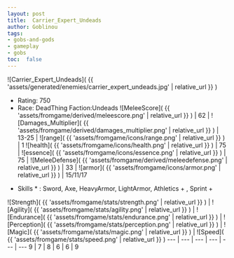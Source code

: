 ```yaml
---
layout: post
title:  Carrier_Expert_Undeads
author: Goblinou
tags:
- gobs-and-gods
- gameplay
- gobs
toc:  false
---
```


![Carrier_Expert_Undeads]( {{ 'assets/generated/enemies/carrier_expert_undeads.jpg' | relative_url }} )
- Rating: 750
- Race: DeadThing  Faction:Undeads
![MeleeScore]( {{ 'assets/fromgame/derived/meleescore.png' | relative_url }} ) | 62 | ![Damages_Multiplier]( {{ 'assets/fromgame/derived/damages_multiplier.png' | relative_url }} ) | 13-25 | ![range]( {{ 'assets/fromgame/icons/range.png' | relative_url }} ) | 1
![health]( {{ 'assets/fromgame/icons/health.png' | relative_url }} ) | 75 | ![essence]( {{ 'assets/fromgame/icons/essence.png' | relative_url }} ) | 75 | ![MeleeDefense]( {{ 'assets/fromgame/derived/meleedefense.png' | relative_url }} ) | 33 | ![armor]( {{ 'assets/fromgame/icons/armor.png' | relative_url }} ) | 15/11/17
* Skills * : Sword, Axe, HeavyArmor, LightArmor, Athletics + , Sprint + 

![Strength]( {{ 'assets/fromgame/stats/strength.png' | relative_url }} ) | ![Agility]( {{ 'assets/fromgame/stats/agility.png' | relative_url }} ) | ![Endurance]( {{ 'assets/fromgame/stats/endurance.png' | relative_url }} ) | ![Perception]( {{ 'assets/fromgame/stats/perception.png' | relative_url }} ) | ![Magic]( {{ 'assets/fromgame/stats/magic.png' | relative_url }} ) | ![Speed]( {{ 'assets/fromgame/stats/speed.png' | relative_url }} )
--- | --- | --- | --- | --- | ---
9 | 7 | 8 | 6 | 6 | 9
